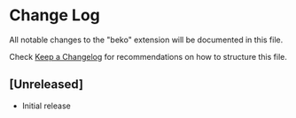 # Change Log

All notable changes to the "beko" extension will be documented in this file.

Check [Keep a Changelog](http://keepachangelog.com/) for recommendations on how to structure this file.

## [Unreleased]

- Initial release